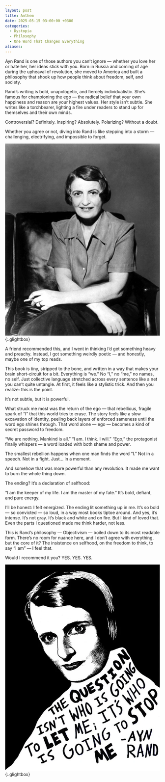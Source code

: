 ```yaml
---
layout: post
title: Anthem
date: 2025-05-15 03:00:00 +0300
categories:
  - Dystopia
  - Philosophy
  - One Word That Changes Everything
aliases:
---
```

Ayn Rand is one of those authors you can’t ignore — whether you love her or hate her, her ideas stick with you. Born in Russia and coming of age during the upheaval of revolution, she moved to America and built a philosophy that shook up how people think about freedom, self, and society.

Rand’s writing is bold, unapologetic, and fiercely individualistic. She’s famous for championing the ego — the radical belief that your own happiness and reason are your highest values. Her style isn’t subtle. She writes like a torchbearer, lighting a fire under readers to stand up for themselves and their own minds.

Controversial? Definitely.
Inspiring? Absolutely.
Polarizing? Without a doubt.

Whether you agree or not, diving into Rand is like stepping into a storm — challenging, electrifying, and impossible to forget.

[![Ayn Rand](/assets/image/ayn.jpg)](/assets/image/ayn.jpg){:.glightbox}

A friend recommended this, and I went in thinking I’d get something heavy and preachy. Instead, I got something weirdly poetic — and honestly, maybe one of my top reads.

This book is tiny, stripped to the bone, and written in a way that makes your brain short-circuit for a bit. Everything is “we.” No “I,” no “me,” no names, no self. Just collective language stretched across every sentence like a net you can’t quite untangle. At first, it feels like a stylistic trick. And then you realize: this is the point.

It’s not subtle, but it is powerful.

What struck me most was the return of the ego — that rebellious, fragile spark of “I” that this world tries to erase. The story feels like a slow excavation of identity, peeling back layers of enforced sameness until the word ego shines through. That word alone — ego — becomes a kind of secret password to freedom.

“We are nothing. Mankind is all.”
“I am. I think. I will.”
“Ego,” the protagonist finally whispers — a word loaded with both shame and power.

The smallest rebellion happens when one man finds the word “I.”
Not in a speech. Not in a fight.
Just... in a moment.

And somehow that was more powerful than any revolution. It made me want to burn the whole thing down.

The ending?
It’s a declaration of selfhood:

“I am the keeper of my life. I am the master of my fate.”
It’s bold, defiant, and pure energy.

I’ll be honest: I felt energized. The ending lit something up in me. It’s so bold — so convicted — so loud, in a way most books tiptoe around. And yes, it’s intense. It’s not gray. It’s black and white and on fire. But I kind of loved that.
Even the parts I questioned made me think harder, not less.

This is Rand’s philosophy — Objectivism — boiled down to its most readable form. There’s no room for nuance here, and I don’t agree with everything, but the core of it?
The insistence on selfhood, on the freedom to think, to say “I am” — I feel that.

Would I recommend it you?
YES. YES. YES.

[![Ayn Rand](/assets/image/aynrand.jpg)](/assets/image/aynrand.jpg){:.glightbox}


